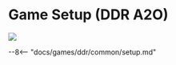# Game Setup (DDR A2O)
<img class="header-logo" src="/img/bemani/ddr/a20/logo.png">

--8<-- "docs/games/ddr/common/setup.md"